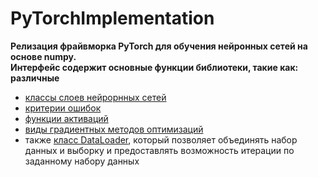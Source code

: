 # PyTorchImplementation
**Релизация фрайвморка PyTorch для обучения нейронных сетей на основе numpy.\
Интерфейс содержит основные функции библиотеки, такие как: различные**
* [классы слоев нейрорнных сетей](modules/layers.py)
* [критерии ошибок](modules/criterions.py)
* [функции активаций](modules/activations.py)
* [виды градиентных методов оптимизаций](modules/optimizers.py)
* также [класс DataLoader](modules/dataloader.py), который позволяет объединять набор данных и выборку и предоставлять возможность итерации по заданному набору данных
